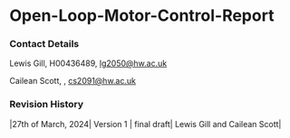 # Open-Loop-Motor-Control-Report
### Contact Details
Lewis Gill, H00436489, lg2050@hw.ac.uk 

Cailean Scott, , cs2091@hw.ac.uk

### Revision History
|27th of March, 2024|
Version 1 |
final draft|
Lewis Gill and Cailean Scott|
